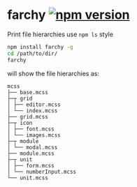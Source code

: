 # farchy [![npm version](https://img.shields.io/npm/v/farchy.svg?style=flat-square)](https://www.npmjs.com/package/farchy)
Print file hierarchies use `npm ls` style

```sh
npm install farchy -g
cd /path/to/dir/
farchy
```
will show the file hierarchies as:
```
mcss
├── base.mcss
├─┬ grid
│ ├── editor.mcss
│ └── index.mcss
├── grid.mcss
├─┬ icon
│ ├── font.mcss
│ └── images.mcss
├─┬ module
│ └── modal.mcss
├── module.mcss
├─┬ unit
│ ├── form.mcss
│ └── numberInput.mcss
└── unit.mcss
```
